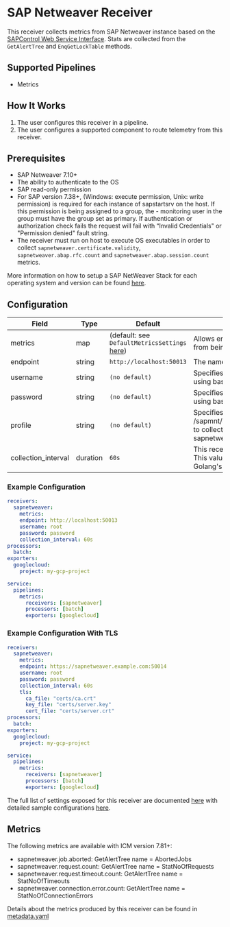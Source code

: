 # SAP Netweaver Receiver
This receiver collects metrics from SAP Netweaver instance based on the [SAPControl Web Service Interface](https://www.sap.com/documents/2016/09/0a40e60d-8b7c-0010-82c7-eda71af511fa.html). Stats are collected from the `GetAlertTree` and `EnqGetLockTable` methods.

## Supported Pipelines
- Metrics

## How It Works
1. The user configures this receiver in a pipeline.
2. The user configures a supported component to route telemetry from this receiver.

## Prerequisites
- SAP Netweaver 7.10+
- The ability to authenticate to the OS
- SAP read-only permission
- For SAP version 7.38+,  (Windows: execute permission, Unix: write permission) is required for each instance of sapstartsrv on the host. If this permission is being assigned to a group, the - monitoring user in the group must have the group set as primary. If authentication or authorization check fails the request will fail with “Invalid Credentials" or "Permission denied" fault string.
- The receiver must run on host to execute OS executables in order to collect `sapnetweaver.certificate.validity`, `sapnetweaver.abap.rfc.count` and `sapnetweaver.abap.session.count` metrics.

More information on how to setup a SAP NetWeaver Stack for each operating system and version can be found [here](https://help.sap.com/docs/SAP_NETWEAVER/9e41ead9f54e44c1ae1a1094b0f80712/576f5c1808de4d1abecbd6e503c9ba42.html?language=en-US).

## Configuration
| Field               | Type     | Default                                                                                  | Description                                                                                                                                                             |
|---------------------|----------|------------------------------------------------------------------------------------------|-------------------------------------------------------------------------------------------------------------------------------------------------------------------------|
| metrics             | map      | (default: see `DefaultMetricsSettings` [here](./internal/metadata/generated_metrics.go)) | Allows enabling and disabling [specific metrics](./documentation.md#metrics) from being collected in this receiver.                                                     |
| endpoint            | string   | `http://localhost:50013`                                                                 | The name of the metric created.                                                                                                                                         |
| username            | string   | `(no default)`                                                                           | Specifies the username used to authenticate using basic auth.                                                                                                           |
| password            | string   | `(no default)`                                                                           | Specifies the password used to authenticate using basic auth.                                                                                                           |
| profile             | string   | `(no default)`                                                                           | Specifies the profile path in the form of /sapmnt/SID/profile/SID_INSTANCE_HOSTNAME to collect sapnetweaver.abap.rfc.count and sapnetweaver.abap.session.count metrics. |
| collection_interval | duration | `60s`                                                                                    | This receiver collects metrics on an interval. This value must be a string readable by Golang's [time.ParseDuration](https://pkg.go.dev/time#ParseDuration).            |

### Example Configuration
```yaml
receivers:
  sapnetweaver:
    metrics:
    endpoint: http://localhost:50013
    username: root
    password: password
    collection_interval: 60s
processors:
  batch:
exporters:
  googlecloud:
    project: my-gcp-project

service:
  pipelines:
    metrics:
      receivers: [sapnetweaver]
      processors: [batch]
      exporters: [googlecloud]
```

### Example Configuration With TLS
```yaml
receivers:
  sapnetweaver:
    metrics:
    endpoint: https://sapnetweaver.example.com:50014
    username: root
    password: password
    collection_interval: 60s
    tls:
      ca_file: "certs/ca.crt"
      key_file: "certs/server.key"
      cert_file: "certs/server.crt"
processors:
  batch:
exporters:
  googlecloud:
    project: my-gcp-project

service:
  pipelines:
    metrics:
      receivers: [sapnetweaver]
      processors: [batch]
      exporters: [googlecloud]
```

The full list of settings exposed for this receiver are documented [here](./config.go) with detailed sample configurations [here](./testdata/config.yaml).

## Metrics
The following metrics are available with ICM version 7.81+:
- sapnetweaver.job.aborted: GetAlertTree name = AbortedJobs
- sapnetweaver.request.count: GetAlertTree name = StatNoOfRequests
- sapnetweaver.request.timeout.count: GetAlertTree name = StatNoOfTimeouts
- sapnetweaver.connection.error.count: GetAlertTree name = StatNoOfConnectionErrors

Details about the metrics produced by this receiver can be found in [metadata.yaml](./metadata.yaml)
